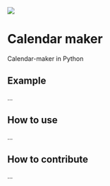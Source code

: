 ![](http://i.imgur.com/dPvMpHz.jpg)

# Calendar maker
Calendar-maker in Python

## Example
...

## How to use
...

## How to contribute
...
